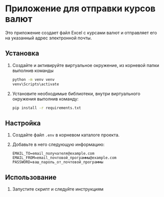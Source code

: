 # Приложение для отправки курсов валют

Это приложение создает файл Excel с курсами валют и отправляет его на указанный адрес электронной почты.

## Установка
1. Создайте и активируйте виртуальное окружение, из корневой папки выполнив команды
   ```bash
   python -m venv venv
   venv\Scripts\activate
   ```
2. Установите необходимые библиотеки, внутри виртуального окружения выполнив команду:

   ```bash
   pip install -r requirements.txt
   ```

## Настройка

1. Создайте файл `.env` в корневом каталоге проекта.
2. Добавьте в него следующую информацию:

   ```
   EMAIL_TO=email_получателя@example.com
   EMAIL_FROM=email_почтовой_программы@example.com
   PASSWORD=ваш_пароль_от_почтовой_программы
   ```


## Использование

1. Запустите скрипт и следуйте инструкциям
